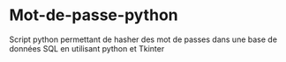 # Mot-de-passe-python
Script python permettant de hasher des mot de passes dans une base de données SQL en utilisant python et Tkinter
